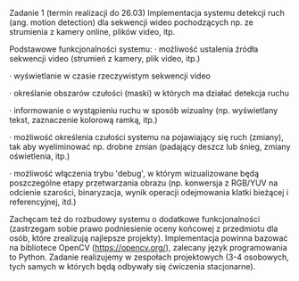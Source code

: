 Zadanie 1 (termin realizacji do 26.03)
Implementacja systemu detekcji ruch (ang. motion detection) dla sekwencji wideo pochodzących np. ze strumienia z kamery online, plików video, itp.

Podstawowe funkcjonalności systemu:
· możliwość ustalenia źródła sekwencji video (strumień z kamery, plik video, itp.)

· wyświetlanie w czasie rzeczywistym sekwencji video

· określanie obszarów czułości (maski) w których ma działać detekcja ruchu

· informowanie o wystąpieniu ruchu w sposób wizualny (np. wyświetlany tekst, zaznaczenie kolorową ramką, itp.)

· możliwość określenia czułości systemu na pojawiający się ruch (zmiany), tak aby wyeliminować np. drobne zmian (padający deszcz lub śnieg, zmiany oświetlenia, itp.)

· możliwość włączenia trybu 'debug', w którym wizualizowane będą poszczególne etapy przetwarzania obrazu (np. konwersja z RGB/YUV na odcienie szarości, binaryzacja, wynik operacji odejmowania klatki bieżącej i referencyjnej, itd.)

Zachęcam też do rozbudowy systemu o dodatkowe funkcjonalności (zastrzegam sobie prawo podniesienie oceny końcowej z przedmiotu dla osób, które zrealizują najlepsze projekty). Implementacja powinna bazować na bibliotece OpenCV (https://opencv.org/), zalecany język programowania to Python.
Zadanie realizujemy w zespołach projektowych (3-4 osobowych, tych samych w których będą odbywały się ćwiczenia stacjonarne). 